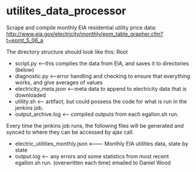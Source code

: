 # utilites_data_processor

Scrape and compile monthly EIA residential utility price data: http://www.eia.gov/electricity/monthly/epm_table_grapher.cfm?t=epmt_5_06_a

The directory structure should look like this:
Root
- script.py <--this compiles the data from EIA, and saves it to directories (below)
- diagnostic.py <--error handling and checking to ensure that everything works, and give averages of values
- electricity_meta.json <--meta data to append to electricity data that is downloaded
- utility.sh <-- artifact, but could possess the code for what is run in the jenkins job.
- output_archive.log <-- compiled outputs from each egallon.sh run.

Every time the jenkins job runs, the following files will be generated and synced to where they can be accessed by ajax call. 
- electric_utilities_monthly.json <--- Monthly EIA utilities data, state by state
- output.log <-- any errors and some statistics from most recent egallon.sh run. (overwritten each time) emailed to Daniel Wood
